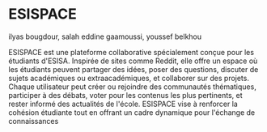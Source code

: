 # ESISPACE
ilyas bougdour, salah eddine gaamoussi, youssef belkhou

ESISPACE est une plateforme collaborative spécialement conçue pour les étudiants
d'ESISA. Inspirée de sites comme Reddit, elle offre un espace où les étudiants peuvent
partager des idées, poser des questions, discuter de sujets académiques ou extraacadémiques, et collaborer sur des projets. Chaque utilisateur peut créer ou rejoindre des
communautés thématiques, participer à des débats, voter pour les contenus les plus pertinents, et rester informé des actualités de l'école. ESISPACE vise à renforcer la
cohésion étudiante tout en offrant un cadre dynamique pour l'échange de connaissances

